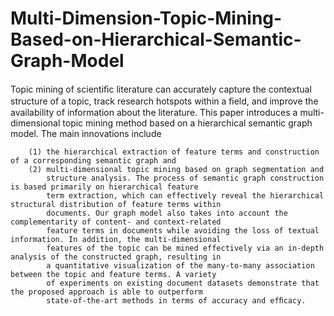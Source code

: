 # Multi-Dimension-Topic-Mining-Based-on-Hierarchical-Semantic-Graph-Model

Topic mining of scientiﬁc literature can accurately capture the contextual structure of a topic, 
track research hotspots within a ﬁeld, and improve the availability of information about the literature. 
This paper introduces a multi-dimensional topic mining method based on a hierarchical semantic graph 
model. The main innovations include 

        (1) the hierarchical extraction of feature terms and construction of a corresponding semantic graph and
        (2) multi-dimensional topic mining based on graph segmentation and 
            structure analysis. The process of semantic graph construction is based primarily on hierarchical feature 
            term extraction, which can effectively reveal the hierarchical structural distribution of feature terms within 
            documents. Our graph model also takes into account the complementarity of content- and context-related 
            feature terms in documents while avoiding the loss of textual information. In addition, the multi-dimensional 
            features of the topic can be mined effectively via an in-depth analysis of the constructed graph, resulting in 
            a quantitative visualization of the many-to-many association between the topic and feature terms. A variety 
            of experiments on existing document datasets demonstrate that the proposed approach is able to outperform 
            state-of-the-art methods in terms of accuracy and efﬁcacy.
